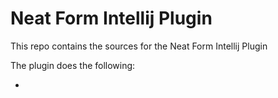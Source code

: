 # Neat Form Intellij Plugin
This repo contains the sources for the Neat Form Intellij Plugin

The plugin does the following:

- 
